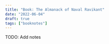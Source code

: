 ```yaml
---
title: "Book: The Almanack of Naval Ravikant"
date: "2022-06-04"
draft: true
tags: ["booknotes"]
---
```


TODO: Add notes
